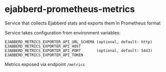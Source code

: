 # ejabberd-prometheus-metrics
Service that collects Ejabberd stats and exports them in Prometheus format

Service takes configuration from environment variables:
```
EJABBERD_METRICS_EXPORTER_API_URL_SCHEMA (optional, default: http)
EJABBERD_METRICS_EXPORTER_API_HOST        
EJABBERD_METRICS_EXPORTER_API_PORT       (optional, default: 5443)
EJABBERD_METRICS_EXPORTER_API_TOKEN
```

Metrics exposed via endpoint `/metrics`
